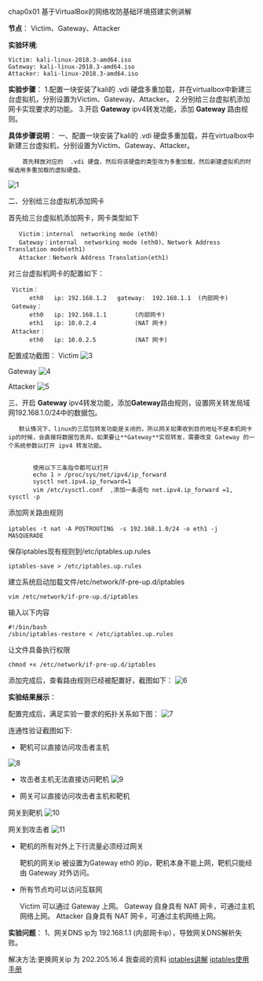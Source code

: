 chap0x01 基于VirtualBox的网络攻防基础环境搭建实例讲解

**节点**：
Victim、Gateway、Attacker

**实验环境**: 
```
Victim: kali-linux-2018.3-amd64.iso   
Gateway: kali-linux-2018.3-amd64.iso   
Attacker: kali-linux-2018.3-amd64.iso   
```

**实验步骤**：
1.配置一块安装了kali的 .vdi 硬盘多重加载，并在virtualbox中新建三台虚拟机，分别设置为Victim、Gateway、Attacker。
2.分别给三台虚拟机添加网卡实现要求的功能。
3.开启 **Gateway** ipv4转发功能，添加 **Gateway** 路由规则。

**具体步骤说明**：
   一、配置一块安装了kali的 .vdi 硬盘多重加载，并在virtualbox中新建三台虚拟机，分别设置为Victim、Gateway、Attacker。
   
        首先释放对应的  .vdi 硬盘，然后将该硬盘的类型改为多重加载，然后新建虚拟机的时候选用多重加载的虚拟硬盘。
   ![ 1](https://github.com/CUCCS/2018-NS-Public-jackcily/raw/ns_chap0x01/1.PNG)
   
   二、分别给三台虚拟机添加网卡
   
   首先给三台虚拟机添加网卡，网卡类型如下

       Victim：internal  networking mode (eth0)
       Gateway：internal  networking mode (eth0)、Network Address Translation mode(eth1)
       Attacker：Network Address Translation(eth1)


对三台虚拟机网卡的配置如下：

```
 Victim：
      eth0   ip: 192.168.1.2   gateway:  192.168.1.1  (内部网卡)
 Gateway：
      eth0   ip: 192.168.1.1        (内部网卡)
      eth1   ip: 10.0.2.4           (NAT 网卡)
 Attacker：
      eth0   ip: 10.0.2.5           (NAT 网卡)
```

配置成功截图：
Victim
![3](https://github.com/CUCCS/2018-NS-Public-jackcily/raw/ns_chap0x01/3.PNG)

Gateway
![4](https://github.com/CUCCS/2018-NS-Public-jackcily/raw/ns_chap0x01/4.PNG)

Attacker
![5](https://github.com/CUCCS/2018-NS-Public-jackcily/raw/ns_chap0x01/5.PNG)




   
   三、开启 **Gateway** ipv4转发功能，添加**Gateway**路由规则，设置网关转发局域网192.168.1.0/24中的数据包。
   
       默认情况下，linux的三层包转发功能是关闭的，所以网关如果收到目的地址不是本机网卡ip的时候，会直接将数据包丢弃。如果要让**Gateway**实现转发，需要改变 Gateway 的一个系统参数以打开 ipv4 转发功能。


           使用以下三条指令都可以打开
           echo 1 > /proc/sys/net/ipv4/ip_forward
           sysctl net.ipv4.ip_forward=1
           vim /etc/sysctl.conf  ,添加一条语句 net.ipv4.ip_forward =1, sysctl -p

   
   添加网关路由规则
   

```
iptables -t nat -A POSTROUTING　-s 192.168.1.0/24 -o eth1 -j  MASQUERADE
```
保存iptables现有规则到/etc/iptables.up.rules

```
iptables-save > /etc/iptables.up.rules
```
建立系统启动加载文件/etc/network/if-pre-up.d/iptables

```
vim /etc/network/if-pre-up.d/iptables
```
输入以下内容

```
#!/bin/bash
/sbin/iptables-restore < /etc/iptables.up.rules
```
让文件具备执行权限

```
chmod +x /etc/network/if-pre-up.d/iptables
```

添加完成后，查看路由规则已经被配置好，截图如下：
![6](https://github.com/CUCCS/2018-NS-Public-jackcily/raw/ns_chap0x01/7.PNG)


   
   **实验结果展示**：
   
  配置完成后，满足实验一要求的拓扑关系如下图：
![7](https://github.com/CUCCS/2018-NS-Public-jackcily/raw/ns_chap0x01/8.png)

连通性验证截图如下:

 -  靶机可以直接访问攻击者主机
 
  ![8](https://github.com/CUCCS/2018-NS-Public-jackcily/raw/ns_chap0x01/%E9%9D%B6%E6%9C%BA%E5%88%B0%E6%94%BB%E5%87%BB%E8%80%85.PNG)
 -  攻击者主机无法直接访问靶机
![9](https://github.com/CUCCS/2018-NS-Public-jackcily/raw/ns_chap0x01/%E6%94%BB%E5%87%BB%E8%80%85%E5%88%B0%E9%9D%B6%E6%9C%BA.PNG)
 
 - 网关可以直接访问攻击者主机和靶机
 
 网关到靶机
 ![10](https://github.com/CUCCS/2018-NS-Public-jackcily/raw/ns_chap0x01/%E7%BD%91%E5%85%B3%E5%88%B0%E9%9D%B6%E6%9C%BA.PNG)

网关到攻击者
![11](https://github.com/CUCCS/2018-NS-Public-jackcily/raw/ns_chap0x01/%E7%BD%91%E5%85%B3%E5%88%B0%E6%94%BB%E5%87%BB%E8%80%85.PNG)

 - 靶机的所有对外上下行流量必须经过网关
 
     靶机的网关ip 被设置为Gateway  eth0 的ip，靶机本身不能上网，靶机只能经由 Gateway 对外访问。
     
 -  所有节点均可以访问互联网
 
     Victim 可以通过 Gateway 上网。
     Gateway  自身具有 NAT 网卡，可通过主机网络上网。
     Attacker  自身具有 NAT 网卡，可通过主机网络上网。
     
 
**实验问题**：
1、网关DNS ip为  192.168.1.1 (内部网卡ip），导致网关DNS解析失败。

解决方法:更换网关ip 为 202.205.16.4
我查阅的资料
[iptables讲解](http://blog.51cto.com/wwdhks/1154032)
[iptables使用手册](http://ipset.netfilter.org/iptables.man.html)

